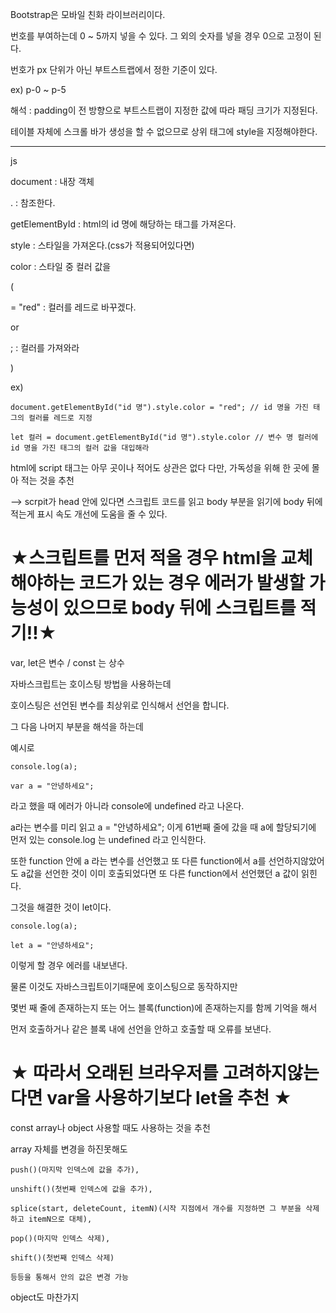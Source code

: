 Bootstrap은 모바일 친화 라이브러리이다.

번호를 부여하는데 0 ~ 5까지 넣을 수 있다. 그 외의 숫자를 넣을 경우 0으로 고정이 된다.

번호가 px 단위가 아닌 부트스트랩에서 정한 기준이 있다.

ex) p-0 ~ p-5
 
해석 : padding이 전 방향으로 부트스트랩이 지정한 값에 따라 패딩 크기가 지정된다.

테이블 자체에 스크롤 바가 생성을 할 수 없으므로 상위 태그에 style을 지정해야한다.

---------------------------------------------------------------------------------

js

document : 내장 객체

. : 참조한다.

getElementById : html의 id 명에 해당하는 태그를 가져온다.

style : 스타일을 가져온다.(css가 적용되어있다면)

color : 스타일 중 컬러 값을

(

= "red" : 컬러를 레드로 바꾸겠다.

or

; : 컬러를 가져와라

)

ex) 
```
document.getElementById("id 명").style.color = "red"; // id 명을 가진 태그의 컬러를 레드로 지정

let 컬러 = document.getElementById("id 명").style.color // 변수 명 컬러에 id 명을 가진 태그의 컬러 값을 대입해라
```

html에 script 태그는 아무 곳이나 적어도 상관은 없다 다만, 가독성을 위해 한 곳에 몰아 적는 것을 추천

--> scrpit가 head 안에 있다면 스크립트 코드를 읽고 body 부분을 읽기에
body 뒤에 적는게 표시 속도 개선에 도움을 줄 수 있다.

# ★스크립트를 먼저 적을 경우 html을 교체해야하는 코드가 있는 경우 에러가 발생할 가능성이 있으므로 body 뒤에 스크립트를 적기!!★


var, let은 변수 / const 는 상수

자바스크립트는 호이스팅 방법을 사용하는데

호이스팅은 선언된 변수를 최상위로 인식해서 선언을 합니다.

그 다음 나머지 부분을 해석을 하는데 

예시로 

```
console.log(a);

var a = "안녕하세요";
```

라고 했을 때 에러가 아니라 console에 undefined 라고 나온다.

a라는 변수를 미리 읽고 a = "안녕하세요"; 이게 61번째 줄에 갔을 때 a에 할당되기에 먼저 있는 console.log 는  undefined 라고 인식한다.

또한 function 안에 a 라는 변수를 선언했고 또 다른 function에서 a를 선언하지않았어도 a값을 선언한 것이 이미 호출되었다면 또 다른 function에서 선언했던 a 값이 읽힌다.

그것을 해결한 것이 let이다.

```
console.log(a);

let a = "안녕하세요";
```

이렇게 할 경우 에러를 내보낸다.

물론 이것도 자바스크립트이기때문에 호이스팅으로 동작하지만

몇번 째 줄에 존재하는지 또는 어느 블록(function)에 존재하는지를 함께 기억을 해서

먼저 호출하거나 같은 블록 내에 선언을 안하고 호출할 때 오류를 보낸다.

# ★ 따라서 오래된 브라우저를 고려하지않는다면 var을 사용하기보다 let을 추천 ★

const array나 object 사용할 때도 사용하는 것을 추천

array 자체를 변경을 하진못해도 

    push()(마지막 인덱스에 값을 추가), 

    unshift()(첫번째 인덱스에 값을 추가), 

    splice(start, deleteCount, itemN)(시작 지점에서 개수를 지정하면 그 부분을 삭제하고 itemN으로 대체), 

    pop()(마지막 인덱스 삭제), 

    shift()(첫번째 인덱스 삭제)

    등등을 통해서 안의 값은 변경 가능

object도 마찬가지